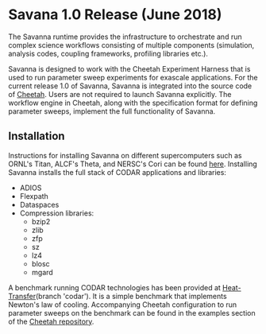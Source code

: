 # Savana 1.0 Release (June 2018)

The Savanna runtime provides the infrastructure to orchestrate and run complex science workflows consisting of multiple components (simulation, analysis codes, coupling frameworks, profiling libraries etc.).

Savanna is designed to work with the Cheetah Experiment Harness that is used to run parameter sweep experiments for exascale applications.
For the current release 1.0 of Savanna, Savanna is integrated into the source code of [Cheetah](https://github.com/CODARcode/cheetah).
Users are not required to launch Savanna explicitly. The workflow engine in Cheetah, along with the specification format for defining parameter sweeps, implement the full functionality of Savanna.



## Installation

Instructions for installing Savanna on different supercomputers such as ORNL's Titan, ALCF's Theta, and NERSC's Cori can be found [here](https://github.com/CODARcode/Software_Stack_QA).
Installing Savanna installs the full stack of CODAR applications and libraries:
- ADIOS
- Flexpath
- Dataspaces
- Compression libraries:
  - bzip2
  - zlib
  - zfp
  - sz
  - lz4
  - blosc
  - mgard

A benchmark running CODAR technologies has been provided at [Heat-Transfer](https://github.com/CODARcode/Example-Heat_Transfer/tree/codar)(branch 'codar'). It is a simple benchmark that implements Newton's law of cooling.
Accompanying Cheetah configuration to run parameter sweeps on the benchmark can be found in the examples section of the [Cheetah repository](https://github.com/CODARcode/cheetah/tree/master/examples).

